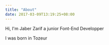 ```yaml
---
title: "About"
date: 2017-03-09T13:19:25+08:00
---
```


Hi, I'm Jaber Zarif a junior Font-End Developper

I was born  in Tozeur

